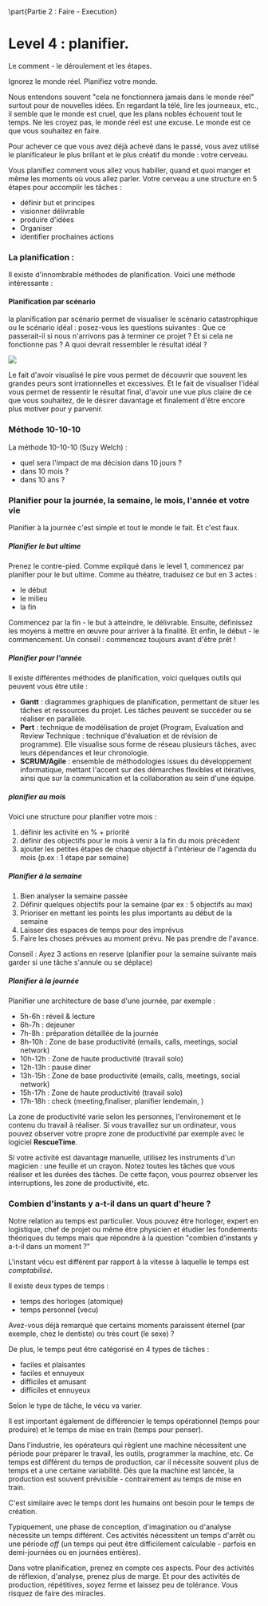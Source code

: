\part{Partie 2 : Faire - Execution}

# Level 4 : planifier. 

Le comment - le déroulement et les étapes.  

Ignorez le monde réel. Planifiez votre monde. 

Nous entendons souvent "cela ne fonctionnera jamais dans le monde réel" surtout pour de nouvelles idées. En regardant la télé, lire les journeaux, etc., il semble que le monde est cruel, que les plans nobles échouent tout le temps. Ne les croyez pas, le monde réel est une excuse. Le monde est ce que vous souhaitez en faire. 

Pour achever ce que vous avez déjà achevé dans le passé, vous avez utilisé le planificateur le plus brillant et le plus créatif du monde : votre cerveau. 

Vous planifiez comment vous allez vous habiller, quand et quoi manger et même les moments où vous allez parler. Votre cerveau a une structure en 5 étapes pour accomplir les tâches : 

- définir but et principes
- visionner délivrable
- produire d'idées
- Organiser
- identifier prochaines actions 


### La planification : 
 
Il existe d'innombrable méthodes de planification. Voici une méthode intéressante :

#### Planification par scénario 

la planification par scénario permet de visualiser le scénario catastrophique ou le scénario idéal :  posez-vous les questions suivantes : Que ce passerait-il si nous n'arrivons pas à terminer ce projet ? Et si cela ne fonctionne pas ? A quoi devrait ressembler le résultat idéal ? 

![](../contents/img/prise-de-notes.jpg)

Le fait d'avoir visualisé le pire vous permet de découvrir que souvent les grandes peurs sont irrationnelles et excessives. Et le fait de visualiser l'idéal vous permet de ressentir le résultat final, d'avoir une vue plus claire de ce que vous souhaitez, de le désirer davantage et finalement d'être encore plus motiver pour y parvenir. 

### Méthode 10-10-10

La méthode 10-10-10 (Suzy Welch) : 

- quel sera l'impact de ma décision dans 10 jours ? 
- dans 10 mois ? 
- dans 10 ans ? 


### Planifier pour la journée, la semaine, le mois, l'année et votre vie 

Planifier à la journée c'est simple et tout le monde le fait. Et c'est faux. 

##### Planifier le but ultime

Prenez le contre-pied. Comme expliqué dans le level 1, commencez par planifier pour le but ultime. 
Comme au théatre, traduisez ce but en 3 actes : 

- le début
- le milieu
- la fin

Commencez par la fin - le but à atteindre, le délivrable. Ensuite, définissez les moyens à mettre en œuvre pour arriver à la finalité. Et enfin, le début - le commencement. Un conseil : commencez toujours avant d'être prêt ! 

##### Planifier pour l'année 

Il existe différentes méthodes de planification, voici quelques outils qui peuvent vous être utile : 

- **Gantt** : diagrammes graphiques de planification, permettant de situer les tâches et ressources du projet. Les tâches peuvent se succéder ou se réaliser en parallèle. 
- **Pert** : technique de modélisation de projet (Program, Evaluation and Review Technique : technique d'évaluation et de révision de programme). Elle visualise sous forme de réseau plusieurs tâches, avec leurs dépendances et leur chronologie.
- **SCRUM/Agile** : ensemble de méthodologies issues du développement informatique, mettant l'accent sur des démarches flexibles et itératives, ainsi que sur la communication et la collaboration au sein d'une équipe.

##### planifier au mois 

Voici une structure pour planifier votre mois : 

1. définir les activité en % + priorité 2. définir des objectifs pour le mois à venir à la fin du mois précédent3. ajouter les petites étapes de chaque objectif à l'intérieur de l'agenda du mois (p.ex : 1 étape par semaine)

##### Planifier à la semaine

1. Bien analyser la semaine passée2. Définir quelques objectifs pour la semaine (par ex : 5 objectifs au max)3. Prioriser en mettant les points les plus importants au début de la semaine4. Laisser des espaces de temps pour des imprévus5. Faire les choses prévues au moment prévu. Ne pas prendre de l'avance.Conseil : Ayez 3 actions en reserve (planifier pour la semaine suivante mais garder si une tâche s'annule ou se déplace)

##### Planifier à la journée 

Planifier une architecture de base d'une journée, par exemple : 

- 5h-6h : réveil & lecture - 6h-7h : dejeuner- 7h-8h : préparation détaillée de la journée - 8h-10h : Zone de base productivité (emails, calls, meetings, social network)- 10h-12h : Zone de haute productivité (travail solo)- 12h-13h : pause diner- 13h-15h : Zone de base productivité (emails, calls, meetings, social network)- 15h-17h : Zone de haute productivité (travail solo)- 17h-18h : check (meeting,finaliser, planifier lendemain, )
 
 
La zone de productivité varie selon les personnes, l'environement et le contenu du travail à réaliser. Si vous travaillez sur un ordinateur, vous pouvez observer votre propre zone de productivité par exemple avec le logiciel **RescueTime**.

Si votre activité est davantage manuelle, utilisez les instruments d'un magicien : une feuille et un crayon. Notez toutes les tâches que vous réaliser et les durées des tâches. De cette façon, vous pourrez observer les interruptions, les zone de productivité, etc. 

### Combien d'instants y a-t-il dans un quart d'heure ? 

Notre relation au temps est particulier. Vous pouvez être horloger, expert en logistique, chef de projet ou même être physicien et étudier les fondements théoriques du temps mais que répondre à la question "combien d'instants y a-t-il dans un moment ?"

L'instant vécu est différent par rapport à la vitesse à laquelle le temps est _comptabilisé_. 

Il existe deux types de temps : 

- temps des horloges (atomique)
- temps personnel (vecu) 


Avez-vous déjà remarqué que certains moments paraissent éternel (par exemple, chez le dentiste) ou très court (le sexe) ? 

De plus, le temps peut être catégorisé en 4 types de tâches : 

- faciles et plaisantes
- faciles et ennuyeux
- difficiles et amusant
- difficiles et ennuyeux 

Selon le type de tâche, le vécu va varier. 

Il est important également de différencier le temps opérationnel (temps pour produire) et le temps de mise en train (temps pour penser). 

Dans l'industrie, les opérateurs qui règlent une machine nécessitent une période pour préparer le travail, les outils, programmer la machine, etc. Ce temps est différent du temps de production, car il nécessite souvent plus de temps et a une certaine variabilité. 
Dès que la machine est lancée, la production est souvent prévisible - contrairement au temps de mise en train. 

C'est similaire avec le temps dont les humains ont besoin pour le temps de création. 

Typiquement, une phase de conception, d'imagination ou d'analyse nécessite un temps différent. Ces activités nécessitent un temps d'arrêt ou une période _off_ (un temps qui peut être difficilement calculable - parfois en demi-journées ou en journées entières). 

Dans votre planification, prenez en compte ces aspects. Pour des activités de réflexion, d'analyse, prenez plus de marge. Et pour des activités de production, répétitives, soyez ferme et laissez peu de tolérance. Vous risquez de faire des miracles. 


